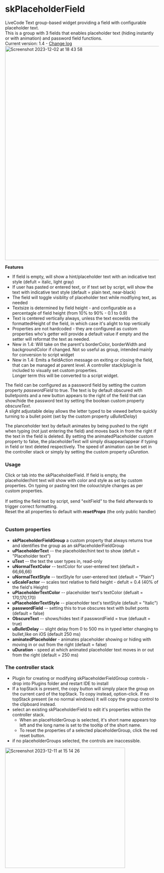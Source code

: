 # skPlaceholderField
LiveCode Text group-based widget providing a field with configurable placeholder text.  
This is a group with 3 fields that enables placeholder text (hiding instantly or with animation) and password field functions.  
Current version: 1.4 - [Change log](changelog.md)    
<img width="699" alt="Screenshot 2023-12-02 at 18 43 58" src="https://github.com/stam66/skPlaceholderField/assets/5677273/c45128c2-b2cc-4c6a-b669-b3e06c61f88a">

**Features**
 - If field is empty, will show a hint/placeholder text with an indicative text style (defult = italic, light gray)
 - If user has pasted or entered text, or if text set by script, will show the text with indicative text style (default = plain text, near-black)
 - The field will toggle visiblity of placeholder text while modfiying text, as needed
 - Textsize is determined by field height - and configurable as a percentagle of field height (from 10% to 90% - 0.1 to 0.9)
 - Text is centered vertically always, unless the text exceelds the formattedHeight of the field, in which case it's alight to top vertically
 - Properties are not hardcoded - they are configured as custom properties who's getter will provide a default value if empty and the setter will reformat the text as needed.
 - New in 1.4: Will take on the parent's borderColor, borderWidth and backgroundColor if changed. Not so useful as group, intended mainly for conversion to script widget
 - New in 1.4: Emits a fieldAction message on exiting or closing the field, that can be managed at parent level.
A controller stack/plugin is included to visually set custom properties.<br>
Longer term this will be converted to a script widget.  

The field can be configured as a password field by setting the custom property _passwordField_ to true. The text is by default obscured with bulletpoints and a new button appears to the right of the field that can show/hide the password text by setting the boolean custom property _obscureText_.  
A slight adjustable delay allows the letter typed to be viewed before quickly turning to a bullet point (set by the custom property _uBulletDelay_)  

The planceholder text by default animates by being pushed to the right when typing (not just entering the field) and moves back in from the right if the text in the field is deleted. By setting the animatedPlaceholder custom property to false, the placeholderText will simply disappear/appear if typing in field or text deleted respectively. The speed of animation can be set in the controller stack or simply by setting the custom property _uDuration_.

### Usage
Click or tab into the skPlaceholderField. If field is empty, the placeholder/hint text will show with color and style as set by custom properties. On typing or pasting text the colour/style changes as per custom properties. <br><br>
If setting the field text by script, send "exitField" to the field afterwards to trigger correct formatting.  
Reset the all properties to default with **_resetProps_** (the only public handler)<br><br>

### Custom properties
* **skPlaceholderFieldGroup** a custom property that always returns true and identifies the group as an skPlaceholderFieldGroup
* **uPlaceholderText** -- the placeholder/hint text to show (defult = "Placeholder text")
* **uText** -- the text the user types in, read-only
* **uNormalTextColor** -- textColor for user-entered text (default = 66,66,66)
* **uNormalTextStyle** -- textStyle for user-entered text (default = "Plain")
* **uScaleFactor** -- scales text relative to field height - defult = 0.4 (40% of the field's Height)
* **uPlaceholderTextColor** -- placeholder text's textColor (defualt = 170,170,170)
* **uPlaceholderTextStyle** -- placeholder text's textStyle (default = "Italic")
* **passwordField** -- setting this to true obscures text with bullet ponts (default = false)
* **ObscureText** -- shows/hides text if passwordField = true (defuault = true)
* **uBulletDelay** -- slight delay from 0 to 500 ms in typed letter changing to bullet,like on iOS (default 250 ms)
* **aminatedPlaceholder** - animates placeholder showing or hiding with moving in or out from the right (default = false)
* **uDuration** - speed at which animated placeholder text moves in or out from the right (default = 250 ms)

### The controller stack
- Plugin for creating or modifying skPlaceholderFieldGroup controls - drop into Plugins folder and restart IDE to install
- If a topStack is present, the copy button will simply place the group on the current card of the topStack. To copy instead, option-click. If no topStack present (ie no normal windows) it will copy the group control to the clipboard instead.
- select an existing skPlaceholderField to edit it's properties within the controller stack.
  - When an placeHolderGroup is selected, it's short name appears top left and the long name is set to the tooltip of the short name.
  - To reset the properties of a selected placeholderGroup, click the red reset button.
- if no placeholderGroups selected, the controls are inaccessible.
<img width="393" alt="Screenshot 2023-12-11 at 15 14 26" src="https://github.com/stam66/skPlaceholderField/assets/5677273/140d91c2-de77-4436-a553-2405c2dd3391">


